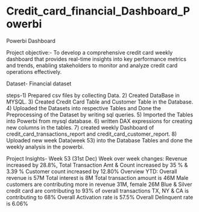 # Credit_card_financial_Dashboard_Powerbi
Powerbi Dashboard

Project objective:- To develop a comprehensive credit  card weekly dashboard that  provides real-time insights into key  performance metrics and trends,  enabling stakeholders to monitor  and analyze credit card operations  effectively.

Dataset- Financial dataset

steps-1) Prepared csv files by collecting Data.
      2) Created DataBase in MYSQL.
      3) Created Credit Card Table and Customer Table in the Database.
      4) Uploaded the Datasets into respective Tables and Done the Preprocessing of the Dataset by writing sql queries.
      5) Imported the Tables into Powerbi from mysql database.
      6) written DAX expressions for creating new columns in the tables.
      7) created weekly Dashboard of credit_card_transactions_report and credit_card_customer_report.
      8) Uploaded new week Data(week 53) into the Database Tables and done the weekly analysis in the powerbi.


Project Insights- Week 53 (31st	Dec)
                          Week over week changes:
                                      Revenue increased by 28.8%,
                                      Total Transaction Amt & Count increased by 35 % & 3.39 %
                                      Customer count increased by 12.80%
                          Overview YTD:
                                      Overall revenue is 57M
                                      Total interest is 8M
                                      Total transaction amount is 46M
                                      Male customers are contributing more in revenue 31M, female 26M
                                      Blue & Silver credit card are contributing to 93% of overall  transactions
                                      TX, NY & CA is contributing to 68%
                                      Overall Activation rate is 57.5%
                                      Overall Delinquent rate is 6.06%

      
